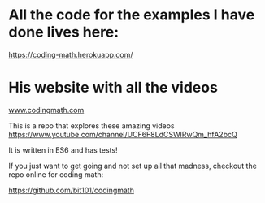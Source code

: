 # All the code for the examples I have done lives here:
https://coding-math.herokuapp.com/

# His website with all the videos
www.codingmath.com

This is a repo that explores these amazing videos
https://www.youtube.com/channel/UCF6F8LdCSWlRwQm_hfA2bcQ

It is written in ES6 and has tests!

If you just want to get going and not set up all that madness, checkout the 
repo online for coding math:

https://github.com/bit101/codingmath

